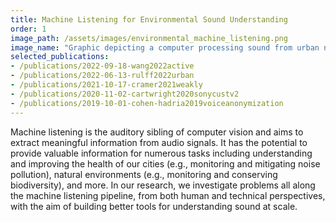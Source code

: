 ```yaml
---
title: Machine Listening for Environmental Sound Understanding
order: 1
image_path: /assets/images/environmental_machine_listening.png
image_name: "Graphic depicting a computer processing sound from urban noise sources."
selected_publications:
- /publications/2022-09-18-wang2022active
- /publications/2022-06-13-rulff2022urban
- /publications/2021-10-17-cramer2021weakly
- /publications/2020-11-02-cartwright2020sonycustv2
- /publications/2019-10-01-cohen-hadria2019voiceanonymization
---
```


Machine listening is the auditory sibling of computer vision and aims to extract meaningful information from audio signals. 
It has the potential to provide valuable information for numerous tasks including understanding and improving the health of our cities (e.g., monitoring and mitigating noise pollution), natural environments (e.g., monitoring and conserving biodiversity), and more. In our research, we investigate problems all along the machine listening pipeline, from both human and technical perspectives, with the aim of building better tools for understanding sound at scale.
